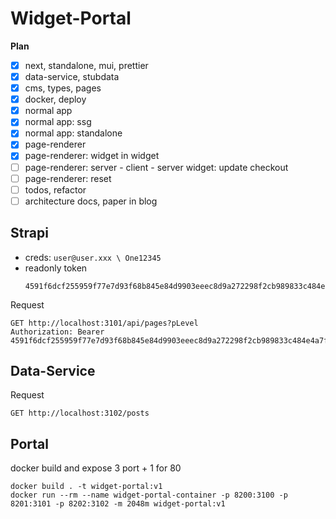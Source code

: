 # Widget-Portal

**Plan**

* [x] next, standalone, mui, prettier
* [x] data-service, stubdata
* [x] cms, types, pages
* [x] docker, deploy
* [x] normal app
* [x] normal app: ssg
* [x] normal app: standalone 
* [x] page-renderer
* [x] page-renderer: widget in widget
* [ ] page-renderer: server - client - server widget: update checkout
* [ ] page-renderer: reset
* [ ] todos, refactor
* [ ] architecture docs, paper in blog

## Strapi

* creds: `user@user.xxx \ One12345`
* readonly token
  ```
  4591f6dcf255959f77e7d93f68b845e84d9903eeec8d9a272298f2cb989833c484e4a7f0daa43c7ea86e95a60a290acefb7d555c4e170775fb16ee58e6ea8d513e1139f8dc401dfea410bf751df2ef9a6e9d482d3a7377833386756e3ea15f0622dd6faeaad11806bc0b7d2c7f0ef73a117ae4707709d750cdf00f093ef82a43
  ```

Request

```
GET http://localhost:3101/api/pages?pLevel
Authorization: Bearer 4591f6dcf255959f77e7d93f68b845e84d9903eeec8d9a272298f2cb989833c484e4a7f0daa43c7ea86e95a60a290acefb7d555c4e170775fb16ee58e6ea8d513e1139f8dc401dfea410bf751df2ef9a6e9d482d3a7377833386756e3ea15f0622dd6faeaad11806bc0b7d2c7f0ef73a117ae4707709d750cdf00f093ef82a43
```

## Data-Service

Request

```
GET http://localhost:3102/posts
```

## Portal

docker build and expose 3 port + 1 for 80

```
docker build . -t widget-portal:v1
docker run --rm --name widget-portal-container -p 8200:3100 -p 8201:3101 -p 8202:3102 -m 2048m widget-portal:v1
```
